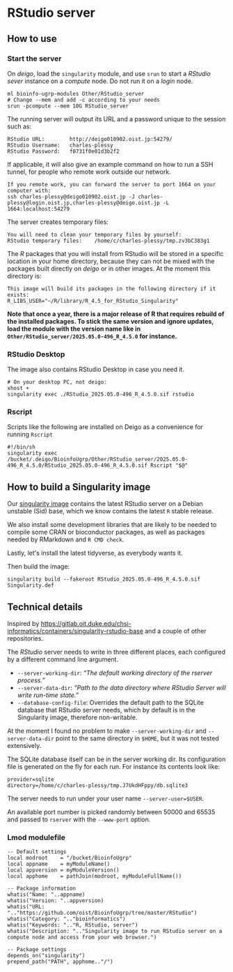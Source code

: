 RStudio server
==============

How to use
----------

### Start the server

On _deigo_, load the `singularity` module, and use `srun` to start a _RStudio sever_ instance on a _compute_ node.
Do not run it on a _login_ node.

```
ml bioinfo-ugrp-modules Other/RStudio_server
# Change --mem and add -c according to your needs
srun -pcompute --mem 10G RStudio_server
```

The running server will output its URL and a password unique to the session such as:

```
RStudio URL:		http://deigo010902.oist.jp:54279/
RStudio Username:	charles-plessy
RStudio Password:	f0731f0e01d3b2f2
```

If applicable, it will also give an example command on how to run a SSH tunnel,
for people who remote work outside our network.

```
If you remote work, you can forward the server to port 1664 on your computer with:
ssh charles-plessy@deigo010902.oist.jp -J charles-plessy@login.oist.jp,charles-plessy@deigo.oist.jp -L 1664:localhost:54279
```

The server creates temporary files:

```
You will need to clean your temporary files by yourself:
RStudio temporary files:	/home/c/charles-plessy/tmp.zv3bC383g1
```

The _R_ packages that you will install from RStudio will be stored in a
specific location in your home directory, because they can not be mixed with
the packages built directly on _deigo_ or in other images.  At the moment this
directory is:

```
This image will build its packages in the following directory if it exists:
R_LIBS_USER="~/R/library/R_4.5_for_RStudio_Singularity"
```

**Note that once a year, there is a major release of R that requires rebuild of
the installed packages.  To stick the same version and ignore updates, load the
module with the version name like in
`Other/RStudio_server/2025.05.0-496_R_4.5.0` for instance.**

### RStudio Desktop

The image also contains RStudio Desktop in case you need it.

```
# On your desktop PC, not deigo:
xhost +
singularity exec ./RStudio_2025.05.0-496_R_4.5.0.sif rstudio
```

### Rscript

Scripts like the following are installed on Deigo as a convenience for running `Rscript`

    #!/bin/sh
    singularity exec /bucket/.deigo/BioinfoUgrp/Other/RStudio_server/2025.05.0-496_R_4.5.0/RStudio_2025.05.0-496_R_4.5.0.sif Rscript "$@" 

How to build a Singularity image
--------------------------------

Our [singularity image](./Singularity.def) contains the latest RStudio server
on a Debian unstable (Sid) base, which we know contains the latest `R` stable
release.

We also install some development libraries that are likely to be needed
to compile some CRAN or bioconductor packages, as well as packages
needed by RMarkdown and `R CMD check`.

Lastly, let's install the latest tidyverse, as everybody wants it.

Then build the image:

    singularity build --fakeroot RStudio_2025.05.0-496_R_4.5.0.sif Singularity.def

Technical details
-----------------

Inspired by https://gitlab.oit.duke.edu/chsi-informatics/containers/singularity-rstudio-base and a couple of other repositories.

The _RStudio_ server needs to write in three different places,
each configured by a different command line argument.

 - `--server-working-dir`: _“The default working directory of the rserver process.”_
 - `--server-data-dir`: _“Path to the data directory where RStudio Server will write run-time state.”_
 - `--database-config-file`: Overrides the default path to the SQLite database that RStudio server needs, which by default is in the Singularity image, therefore non-writable.

At the moment I found no problem to make `--server-working-dir` and
`--server-data-dir` point to the same directory in `$HOME`, but it was not tested extensively.

The SQLite database itself can be in the server working dir.  Its configuration
file is generated on the fly for each run.  For instance its contents look like:

    provider=sqlite
    directory=/home/c/charles-plessy/tmp.J7UkdHFppy/db.sqlite3

The server needs to run under your user name `--server-user=$USER`.

An available port number is picked randomly between 50000 and 65535 and passed
to `rserver` with the `--www-port` option.

### Lmod modulefile

```
-- Default settings
local modroot    = "/bucket/BioinfoUgrp"
local appname    = myModuleName()
local appversion = myModuleVersion()
local apphome    = pathJoin(modroot, myModuleFullName())

-- Package information
whatis("Name: "..appname)
whatis("Version: "..appversion)
whatis("URL: ".."https://github.com/oist/BioinfoUgrp/tree/master/RStudio")
whatis("Category: ".."bioinformatics")
whatis("Keywords: ".."R, RStudio, server")
whatis("Description: ".."Singularity image to run RStudio server on a compute node and access from your web browser.")

-- Package settings
depends_on("singularity")
prepend_path("PATH", apphome.."/")
```
